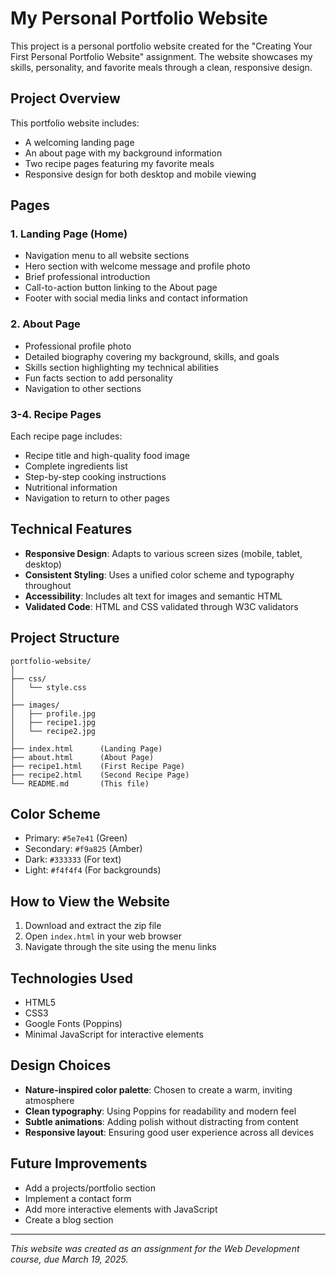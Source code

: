 # My Personal Portfolio Website

This project is a personal portfolio website created for the "Creating Your First Personal Portfolio Website" assignment. The website showcases my skills, personality, and favorite meals through a clean, responsive design.

## Project Overview

This portfolio website includes:
- A welcoming landing page
- An about page with my background information
- Two recipe pages featuring my favorite meals
- Responsive design for both desktop and mobile viewing

## Pages

### 1. Landing Page (Home)
- Navigation menu to all website sections
- Hero section with welcome message and profile photo
- Brief professional introduction
- Call-to-action button linking to the About page
- Footer with social media links and contact information

### 2. About Page
- Professional profile photo
- Detailed biography covering my background, skills, and goals
- Skills section highlighting my technical abilities
- Fun facts section to add personality
- Navigation to other sections

### 3-4. Recipe Pages
Each recipe page includes:
- Recipe title and high-quality food image
- Complete ingredients list
- Step-by-step cooking instructions
- Nutritional information
- Navigation to return to other pages

## Technical Features

- **Responsive Design**: Adapts to various screen sizes (mobile, tablet, desktop)
- **Consistent Styling**: Uses a unified color scheme and typography throughout
- **Accessibility**: Includes alt text for images and semantic HTML
- **Validated Code**: HTML and CSS validated through W3C validators

## Project Structure

```
portfolio-website/
│
├── css/
│   └── style.css
│
├── images/
│   ├── profile.jpg
│   ├── recipe1.jpg
│   └── recipe2.jpg
│
├── index.html      (Landing Page)
├── about.html      (About Page)
├── recipe1.html    (First Recipe Page)
├── recipe2.html    (Second Recipe Page)
└── README.md       (This file)
```

## Color Scheme

- Primary: `#5e7e41` (Green)
- Secondary: `#f9a825` (Amber)
- Dark: `#333333` (For text)
- Light: `#f4f4f4` (For backgrounds)

## How to View the Website

1. Download and extract the zip file
2. Open `index.html` in your web browser
3. Navigate through the site using the menu links

## Technologies Used

- HTML5
- CSS3
- Google Fonts (Poppins)
- Minimal JavaScript for interactive elements

## Design Choices

- **Nature-inspired color palette**: Chosen to create a warm, inviting atmosphere
- **Clean typography**: Using Poppins for readability and modern feel
- **Subtle animations**: Adding polish without distracting from content
- **Responsive layout**: Ensuring good user experience across all devices

## Future Improvements

- Add a projects/portfolio section
- Implement a contact form
- Add more interactive elements with JavaScript
- Create a blog section

---

*This website was created as an assignment for the Web Development course, due March 19, 2025.*
